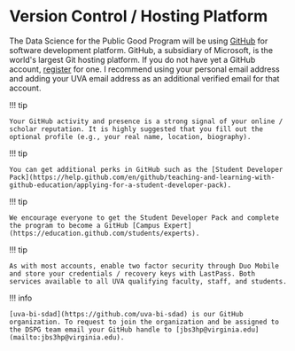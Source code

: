 # Version Control / Hosting Platform

The Data Science for the Public Good Program will be using [GitHub](https://github.com/) for software development platform. GitHub, a subsidiary of Microsoft, is the world's largest Git hosting platform. If you do not have yet a GitHub account, [register](https://github.com/join) for one. I recommend using your personal email address and adding your UVA email address as an additional verified email for that account.

!!! tip

    Your GitHub activity and presence is a strong signal of your online / scholar reputation. It is highly suggested that you fill out the optional profile (e.g., your real name, location, biography).

!!! tip

    You can get additional perks in GitHub such as the [Student Developer Pack](https://help.github.com/en/github/teaching-and-learning-with-github-education/applying-for-a-student-developer-pack).
    
!!! tip

    We encourage everyone to get the Student Developer Pack and complete the program to become a GitHub [Campus Expert](https://education.github.com/students/experts).

!!! tip

    As with most accounts, enable two factor security through Duo Mobile and store your credentials / recovery keys with LastPass. Both services available to all UVA qualifying faculty, staff, and students.

!!! info

    [uva-bi-sdad](https://github.com/uva-bi-sdad) is our GitHub organization. To request to join the organization and be assigned to the DSPG team email your GitHub handle to [jbs3hp@virginia.edu](mailto:jbs3hp@virginia.edu).

